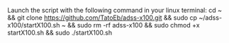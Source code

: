 Launch the script with the following command in your linux terminal:
cd ~ && git clone https://github.com/TatoEb/adss-x100.git && sudo cp ~/adss-x100/startX100.sh ~ && sudo rm -rf adss-x100 && sudo chmod +x startX100.sh && sudo ./startX100.sh
